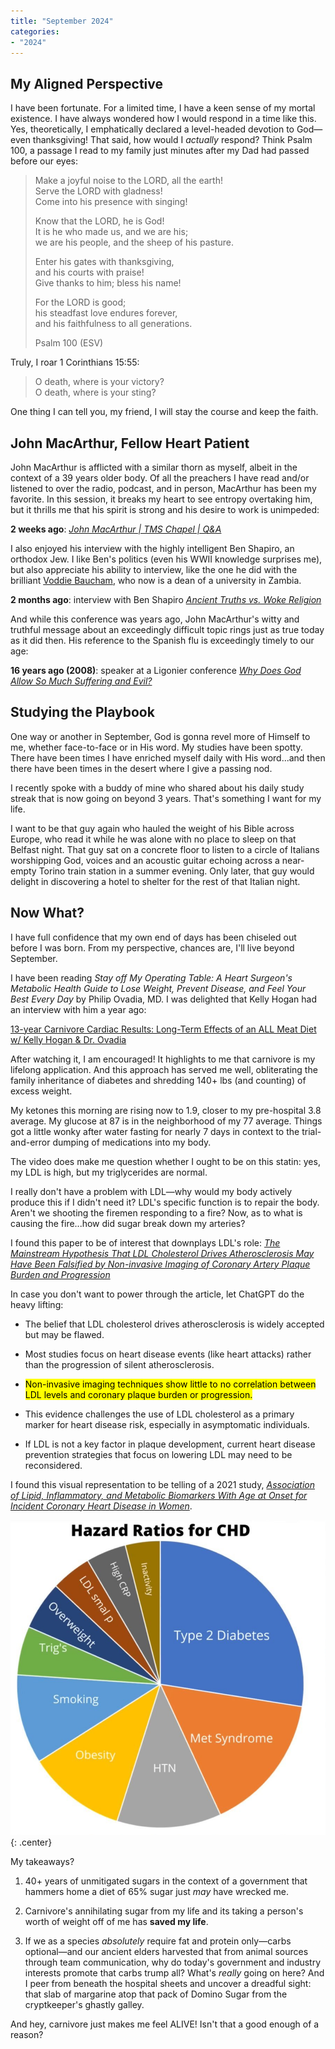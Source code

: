 ```yaml
---
title: "September 2024"
categories:
- "2024"
---
```


## My Aligned Perspective

I have been fortunate.  For a limited time, I have a keen sense of my mortal existence.  I have always wondered how I would respond in a time like this.  Yes, theoretically, I emphatically declared a level-headed devotion to God—even thanksgiving!  That said, how would I *actually* respond?  Think Psalm 100, a passage I read to my family just minutes after my Dad had passed before our eyes:

> Make a joyful noise to the LORD, all the earth!  
Serve the LORD with gladness!  
Come into his presence with singing!  
> 
> Know that the LORD, he is God!  
It is he who made us, and we are his;  
we are his people, and the sheep of his pasture.
>
> Enter his gates with thanksgiving,  
and his courts with praise!  
Give thanks to him; bless his name!  
>
> For the LORD is good;    
his steadfast love endures forever,  
and his faithfulness to all generations.  
>
> Psalm 100 (ESV)

Truly, I roar 1 Corinthians 15:55:

> O death, where is your victory?  
O death, where is your sting?

One thing I can tell you, my friend, I will stay the course and keep the faith.

## John MacArthur, Fellow Heart Patient

John MacArthur is afflicted with a similar thorn as myself, albeit in the context of a 39 years older body.  Of all the preachers I have read and/or listened to over the radio, podcast, and in person, MacArthur has been my favorite.  In this session, it breaks my heart to see entropy overtaking him, but it thrills me that his spirit is strong and his desire to work is unimpeded: 

**2 weeks ago**:  [*John MacArthur \| TMS Chapel \| Q&A*](https://www.youtube.com/watch?v=8_jaKMQVsss)

I also enjoyed his interview with the highly intelligent Ben Shapiro, an orthodox Jew.  I like Ben's politics (even his WWII knowledge surprises me), but also appreciate his ability to interview, like the one he did with the brilliant [Voddie Baucham](https://www.youtube.com/watch?v=CMiXQ-iODyk), who now is a dean of a university in Zambia.

**2 months ago**: interview with Ben Shapiro [*Ancient Truths vs. Woke Religion*](https://www.youtube.com/watch?v=fr95oTGqnVQ)

And while this conference was years ago, John MacArthur's witty and truthful message about an exceedingly difficult topic rings just as true today as it did then.  His reference to the Spanish flu is exceedingly timely to our age:

**16 years ago (2008)**: speaker at a Ligonier conference [*Why Does God Allow So Much Suffering and Evil?*](https://www.youtube.com/watch?v=6LFzk1afiD8)

## Studying the Playbook

One way or another in September, God is gonna revel more of Himself to me, whether face-to-face or in His word.  My studies have been spotty.  There have been times I have enriched myself daily with His word...and then there have been times in the desert where I give a passing nod.  

I recently spoke with a buddy of mine who shared about his daily study streak that is now going on beyond 3 years.  That's something I want for my life.  

I want to be that guy again who hauled the weight of his Bible across Europe, who read it while he was alone with no place to sleep on that Belfast night.  That guy sat on a concrete floor to listen to a circle of Italians worshipping God, voices and an acoustic guitar echoing across a near-empty Torino train station in a summer evening.  Only later, that guy would delight in discovering a hotel to shelter for the rest of that Italian night.

## Now What? 

I have full confidence that my own end of days has been chiseled out before I was born. From my perspective, chances are, I'll live beyond September.

I have been reading *Stay off My Operating Table: A Heart Surgeon's Metabolic Health Guide to Lose Weight, Prevent Disease, and Feel Your Best Every Day* by Philip Ovadia, MD.  I was delighted that Kelly Hogan had an interview with him a year ago:

[13-year Carnivore Cardiac Results: Long-Term Effects of an ALL Meat Diet w/ Kelly Hogan & Dr. Ovadia](https://www.youtube.com/watch?v=AS_VCl7zrIU)

After watching it, I am encouraged!  It highlights to me that carnivore is my lifelong application.  And this approach has served me well, obliterating the family inheritance of diabetes and shredding 140+ lbs (and counting) of excess weight.  

My ketones this morning are rising now to 1.9, closer to my pre-hospital 3.8 average.  My glucose at 87 is in the neighborhood of my 77 average.  Things got a little wonky after water fasting for nearly 7 days in context to the trial-and-error dumping of medications into my body.

The video does make me question whether I ought to be on this statin: yes, my LDL is high, but my triglycerides are normal. 

I really don't have a problem with LDL—why would my body actively produce this if I didn't need it?  LDL's specific function is to repair the body.  Aren't we shooting the firemen responding to a fire?  Now, as to what is causing the fire...how did sugar break down my arteries?  

I found this paper to be of interest that downplays LDL's role: [*The Mainstream Hypothesis That LDL Cholesterol Drives Atherosclerosis May Have Been Falsified by Non-invasive Imaging of Coronary Artery Plaque Burden and Progression*](https://www.sciencedirect.com/science/article/abs/pii/S0306987709003983?via%3Dihub)

In case you don't want to power through the article, let ChatGPT do the heavy lifting:

* The belief that LDL cholesterol drives atherosclerosis is widely accepted but may be flawed.

* Most studies focus on heart disease events (like heart attacks) rather than the progression of silent atherosclerosis.

* <mark>Non-invasive imaging techniques show little to no correlation between LDL levels and coronary plaque burden or progression.</mark>

* This evidence challenges the use of LDL cholesterol as a primary marker for heart disease risk, especially in asymptomatic individuals.

* If LDL is not a key factor in plaque development, current heart disease prevention strategies that focus on lowering LDL may need to be reconsidered.

I found this visual representation to be telling of a 2021 study, [*Association of Lipid, Inflammatory, and Metabolic Biomarkers With Age at Onset for Incident Coronary Heart Disease in Women*](https://jamanetwork.com/journals/jamacardiology/article-abstract/2775559).

![Hazards](/images/hazards.jpg){: .center}

My takeaways?  

1. 40+ years of unmitigated sugars in the context of a government that hammers home a diet of 65% sugar just *may* have wrecked me.  

2. Carnivore's annihilating sugar from my life and its taking a person's worth of weight off of me has **saved my life**. 

3. If we as a species *absolutely* require fat and protein only—carbs optional—and our ancient elders harvested that from animal sources through team communication, why do today's government and industry interests promote that carbs trump all?  What's *really* going on here?  And I peer from beneath the hospital sheets and uncover a dreadful sight: that slab of margarine atop that pack of Domino Sugar from the cryptkeeper's ghastly galley.

And hey, carnivore just makes me feel ALIVE!  Isn't that a good enough of a reason?



